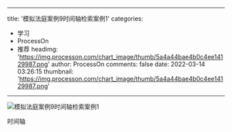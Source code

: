 
---
title: '模拟法庭案例9时间轴检索案例1'
categories: 
 - 学习
 - ProcessOn
 - 推荐
headimg: 'https://img.processon.com/chart_image/thumb/5a4a44bae4b0c4ee14129987.png'
author: ProcessOn
comments: false
date: 2022-03-14 03:26:15
thumbnail: 'https://img.processon.com/chart_image/thumb/5a4a44bae4b0c4ee14129987.png'
---

<div>   
<img class="thumb" alt="模拟法庭案例9时间轴检索案例1" src="https://img.processon.com/chart_image/thumb/5a4a44bae4b0c4ee14129987.png" referrerpolicy="no-referrer">
<p>时间轴</p>  
</div>
            